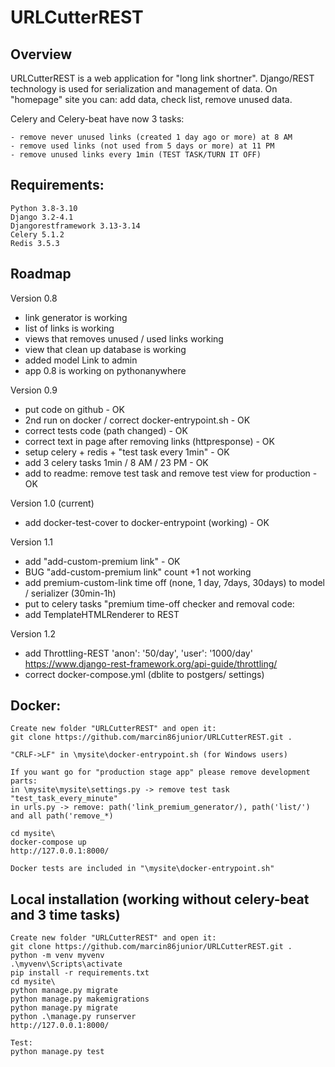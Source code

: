 URLCutterREST
=============

Overview
--------

URLCutterREST is a web application for "long link shortner". 
Django/REST technology is used for serialization and management of data.
On "homepage" site you can: add data, check list, remove unused data.

Celery and Celery-beat have now 3 tasks:

	- remove never unused links (created 1 day ago or more) at 8 AM
	- remove used links (not used from 5 days or more) at 11 PM
	- remove unused links every 1min (TEST TASK/TURN IT OFF)

Requirements:
-------------

	Python 3.8-3.10
	Django 3.2-4.1
	Djangorestframework 3.13-3.14
	Celery 5.1.2
	Redis 3.5.3

Roadmap
-------

Version 0.8
- link generator is working
- list of links is working
- views that removes unused / used links working
- view that clean up database is working
- added model Link to admin
- app 0.8 is working on pythonanywhere

Version 0.9
- put code on github - OK
- 2nd run on docker / correct docker-entrypoint.sh - OK
- correct tests code (path changed) - OK
- correct text in page after removing links (httpresponse) - OK
- setup celery + redis + "test task every 1min" - OK
- add 3 celery tasks  1min / 8 AM / 23 PM - OK
- add to readme: remove test task and remove test view for production - OK

Version 1.0 (current)
- add docker-test-cover to docker-entrypoint (working) - OK 

Version 1.1
- add "add-custom-premium link" - OK
- BUG "add-custom-premium link" count +1 not working
- add premium-custom-link time off (none, 1 day, 7days, 30days) to model / serializer (30min-1h)
- put to celery tasks "premium time-off checker and removal code:
- add TemplateHTMLRenderer to REST

Version 1.2
- add Throttling-REST 'anon': '50/day', 'user': '1000/day'
https://www.django-rest-framework.org/api-guide/throttling/
- correct docker-compose.yml (dblite to postgers/ settings)

Docker:
-------

	Create new folder "URLCutterREST" and open it:
	git clone https://github.com/marcin86junior/URLCutterREST.git .

	"CRLF->LF" in \mysite\docker-entrypoint.sh (for Windows users)   

	If you want go for "production stage app" please remove development parts:
	in \mysite\mysite\settings.py -> remove test task "test_task_every_minute"
	in urls.py -> remove: path('link_premium_generator/), path('list/') and all path('remove_*)
	
	cd mysite\
	docker-compose up
	http://127.0.0.1:8000/

	Docker tests are included in "\mysite\docker-entrypoint.sh"

Local installation (working without celery-beat and 3 time tasks)
-------------

	Create new folder "URLCutterREST" and open it:
	git clone https://github.com/marcin86junior/URLCutterREST.git .
	python -m venv myvenv
	.\myvenv\Scripts\activate
	pip install -r requirements.txt
	cd mysite\
	python manage.py migrate
	python manage.py makemigrations
	python manage.py migrate
	python .\manage.py runserver
	http://127.0.0.1:8000/

	Test:
	python manage.py test
